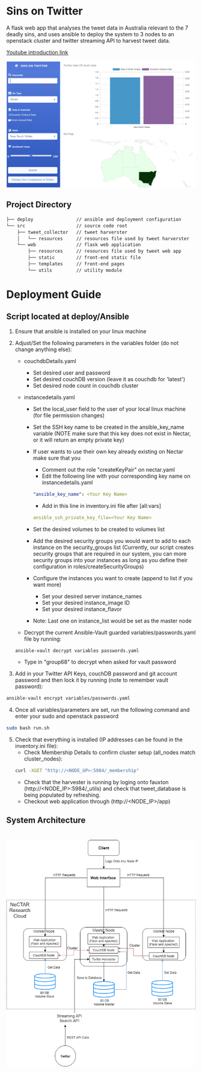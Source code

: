 # Sins on Twitter

A flask web app that analyses the tweet data in Australia relevant to the 7 deadly sins, and uses 
ansible to deploy the system to 3 nodes to an openstack cluster and twitter streaming API to harvest
tweet data.

[Youtube introduction link](https://www.youtube.com/channel/UC5s46Qw660NS0FOShCxEniw)

![front-end](docs/frontend.png)

## Project Directory
```bash
├── deploy                // ansible and deployment configuration
└── src                   // source code root
    ├── tweet_collector   // tweet harverster
    │   └── resources     // resources file used by tweet harverster
    └── web               // flask web application
        ├── resources     // resources file used by tweet web app
        ├── static        // front-end static file
        ├── templates     // front-end pages
        └── utils         // utility module

```

# Deployment Guide 
## Script located at deploy/Ansible

1. Ensure that ansible is installed on your linux machine

2. Adjust/Set the following parameters in the variables folder (do not change anything else):
	- couchdbDetails.yaml
		- Set desired user and password
		- Set desired couchDB version (leave it as couchdb for 'latest')
		- Set desired node count in couchdb cluster
	- instancedetails.yaml
		- Set the local_user field to the user of your local linux machine (for file permission changes)

		- Set the SSH key name to be created in the ansible_key_name variable
		(NOTE make sure that this key does not exist in Nectar, or it will return an empty private key)

		- If user wants to use their own key already existing on Nectar make sure that you
			* Comment out the role "createKeyPair" on nectar.yaml
			* Edit the following line with your corresponding key name on instancedetails.yaml 
			```yaml
			"ansible_key_name": <Your Key Name>
			``` 
			* Add in this line in inventory.ini file after [all:vars]
			```yaml
			ansible_ssh_private_key_file=<Your Key Name>
			``` 
		- Set the desired volumes to be created to volumes list

		- Add the desired security groups you would want to add to each instance on the security_groups list
		(Currently, our script creates security groups that are required in our system, you can more security groups into your instances as long as you define their configuration in roles/createSecurityGroups)

		- Configure the instances you want to create (append to list if you want more)
			* Set your desired server instance_names
			* Set your desired instance_image ID
			* Set your desired instance_flavor

		- Note: Last one on instance_list would be set as the master node 

	- Decrypt the current Ansible-Vault guarded variables/passwords.yaml file by running:

	```bash
	ansible-vault decrypt variables passwords.yaml
	```
	- Type in "group68" to decrypt when asked for vault password

3. Add in your Twitter API Keys, couchDB password and git account password and then lock it by running (note to remember vault password):

```bash
ansible-vault encrypt variables/passwords.yaml
``` 

4. Once all variables/parameters are set, run the following command and enter your sudo and openstack password
 ```bash
 sudo bash run.sh
 ``` 

5. Check that everything is installed (IP addresses can be found in the inventory.ini file):
	* Check Membership Details to confirm cluster setup (all_nodes match cluster_nodes):
	```bash
	curl -XGET "http://<NODE_UP>:5984/_membership"
	```
	* Check that the harvester is running by loging onto fauxton (http://<NODE_IP>:5984/_utils) and check that tweet_database is being populated by refreshing.
	* Checkout web application through (http://<NODE_IP>/app)

## System Architecture
# ![alt text](deploy/images/systemarchitecture.png)